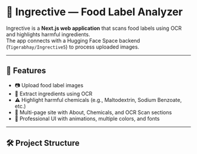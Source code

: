 # 🥗 Ingrective — Food Label Analyzer

Ingrective is a **Next.js web application** that scans food labels using OCR and highlights harmful ingredients.  
The app connects with a Hugging Face Space backend (`Tigerabhay/Ingrective5`) to process uploaded images.

---

## 🚀 Features
- 📷 Upload food label images
- 🔎 Extract ingredients using OCR
- ⚠️ Highlight harmful chemicals (e.g., Maltodextrin, Sodium Benzoate, etc.)
- 📑 Multi-page site with About, Chemicals, and OCR Scan sections
- 🎨 Professional UI with animations, multiple colors, and fonts

---

## 🛠️ Project Structure

